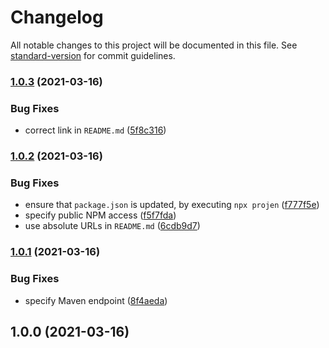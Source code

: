 # Changelog

All notable changes to this project will be documented in this file. See [standard-version](https://github.com/conventional-changelog/standard-version) for commit guidelines.

### [1.0.3](https://github.com/charlesdotfish/smtp-credentials-cdk-construct/compare/v1.0.2...v1.0.3) (2021-03-16)


### Bug Fixes

* correct link in `README.md` ([5f8c316](https://github.com/charlesdotfish/smtp-credentials-cdk-construct/commit/5f8c3166d220c8af1f1760004ceeb8a85baeacaf))

### [1.0.2](https://github.com/charlesdotfish/smtp-credentials-cdk-construct/compare/v1.0.1...v1.0.2) (2021-03-16)


### Bug Fixes

* ensure that `package.json` is updated, by executing `npx projen` ([f777f5e](https://github.com/charlesdotfish/smtp-credentials-cdk-construct/commit/f777f5e352c55425d4b0be523ab673382108978c))
* specify public NPM access ([f5f7fda](https://github.com/charlesdotfish/smtp-credentials-cdk-construct/commit/f5f7fda3b5bb28652254e358998ec00631a84482))
* use absolute URLs in `README.md` ([6cdb9d7](https://github.com/charlesdotfish/smtp-credentials-cdk-construct/commit/6cdb9d716ec62f6fe6dc0d0515eb29709f8af030))

### [1.0.1](https://github.com/charlesdotfish/smtp-credentials-cdk-construct/compare/v1.0.0...v1.0.1) (2021-03-16)


### Bug Fixes

* specify Maven endpoint ([8f4aeda](https://github.com/charlesdotfish/smtp-credentials-cdk-construct/commit/8f4aedac378e72317f2b5c4e922c1a2b4619695d))

## 1.0.0 (2021-03-16)
